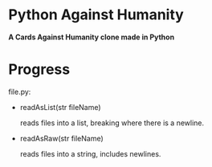 # Python Against Humanity
**A Cards Against Humanity clone made in Python**

# Progress
file.py:
* readAsList(str fileName)

   reads files into a list, breaking where there is a newline.
* readAsRaw(str fileName)

   reads files into a string, includes newlines.